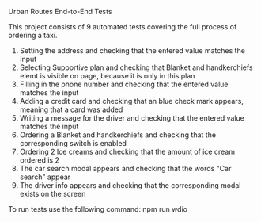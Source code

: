 Urban Routes End-to-End Tests

This project consists of 9 automated tests covering the full process of ordering a taxi.

1. Setting the address and checking that the entered value matches the input
2. Selecting Supportive plan and checking that Blanket and handkerchiefs elemt is visible on page, because it is only in this plan
3. Filling in the phone number and checking that the entered value matches the input
4. Adding a credit card and checking that an blue check mark appears, meaning that a card was added
5. Writing a message for the driver and checking that the entered value matches the input
6. Ordering a Blanket and handkerchiefs and checking that the corresponding switch is enabled
7. Ordering 2 Ice creams and checking that the amount of ice cream ordered is 2
8. The car search modal appears and checking that the words "Car search" appear
9. The driver info appears and checking that the corresponding modal exists on the screen

To run tests use the following command: npm run wdio
